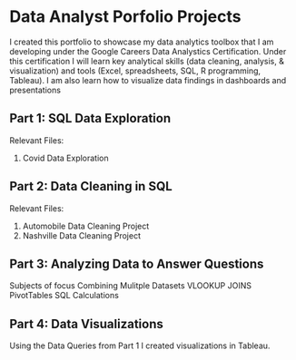 # Data Analyst Porfolio Projects

I created  this portfolio to showcase my data analytics toolbox that I am developing under the Google Careers Data Analystics Certification. Under this certification I will learn key analytical skills (data cleaning, analysis, & visualization) and tools (Excel, spreadsheets, SQL, R programming, Tableau). I am also learn how to visualize data findings in dashboards and presentations


## **Part 1: SQL Data Exploration**

Relevant Files: 

1. Covid Data Exploration


## **Part 2: Data Cleaning in SQL**

Relevant Files: 

1. Automobile Data Cleaning Project
2. Nashville Data Cleaning Project

## **Part 3: Analyzing Data to Answer Questions**
Subjects of focus
    Combining Mulitple Datasets
    VLOOKUP
    JOINS
    PivotTables
    SQL Calculations
## **Part 4: Data Visualizations**

Using  the Data Queries from Part 1 I created visualizations in Tableau.

